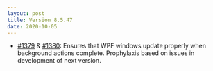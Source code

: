 ```yaml
---
layout: post
title: Version 8.5.47
date: 2020-10-05
---
```


- [#1379](https://github.com/AntigenPlus/antigen-plus/issues/1379) &
  [#1380](https://github.com/AntigenPlus/antigen-plus/issues/1380): Ensures that
  WPF windows update properly when background actions complete. Prophylaxis
  based on issues in development of next version.
